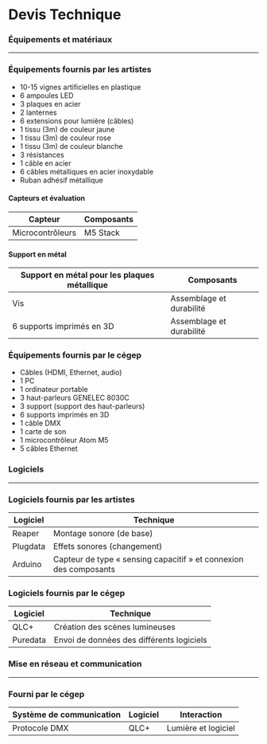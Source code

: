 # Devis Technique

### Équipements et matériaux
---

### Équipements fournis par les artistes

- 10-15 vignes artificielles en plastique
- 6 ampoules LED
- 3 plaques en acier
- 2 lanternes
- 6 extensions pour lumière (câbles)
- 1 tissu (3m) de couleur jaune
- 1 tissu (3m) de couleur rose
- 1 tissu (3m) de couleur blanche
- 3 résistances
- 1 câble en acier
- 6 câbles métalliques en acier inoxydable
- Ruban adhésif métallique

#### Capteurs et évaluation

| Capteur          | Composants |
| ---------------- | ---------- |
| Microcontrôleurs | M5 Stack   |

#### Support en métal

| Support en métal pour les plaques métallique | Composants               |
| ------------------------------------------ | ------------------------ |
| Vis                                        | Assemblage et durabilité |
| 6 supports imprimés en 3D                  | Assemblage et durabilité |

### Équipements fournis par le cégep

- Câbles (HDMI, Ethernet, audio)
- 1 PC
- 1 ordinateur portable
- 3 haut-parleurs GENELEC 8030C
- 3 support (support des haut-parleurs)
- 6 supports imprimés en 3D
- 1 câble DMX
- 1 carte de son
- 1 microcontrôleur Atom M5
- 5 câbles Ethernet

### Logiciels
---

### Logiciels fournis par les artistes

| Logiciel | Technique                                                         |
| -------- | ----------------------------------------------------------------- |
| Reaper   | Montage sonore (de base)                                          |
| Plugdata | Effets sonores (changement)                                       |
| Arduino  | Capteur de type « sensing capacitif » et connexion des composants |

### Logiciels fournis par le cégep

| Logiciel | Technique                                 |
| -------- | ----------------------------------------- |
| QLC+     | Création des scènes lumineuses            |
| Puredata | Envoi de données des différents logiciels |

### Mise en réseau et communication
---

### Fourni par le cégep

| Système de communication | Logiciel | Interaction         |
| ------------------------ | -------- | ------------------- |
| Protocole DMX            | QLC+     | Lumière et logiciel |
